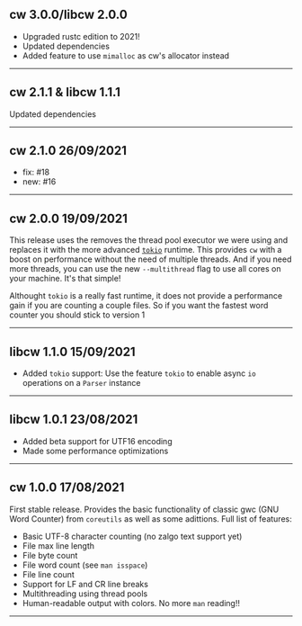 ## cw 3.0.0/libcw 2.0.0

- Upgraded rustc edition to 2021!
- Updated dependencies
- Added feature to use `mimalloc` as cw's allocator instead

---

## cw 2.1.1 & libcw 1.1.1

Updated dependencies

---

## cw 2.1.0 26/09/2021

- fix: #18
- new: #16

---

## cw 2.0.0 19/09/2021

This release uses the removes the thread pool executor we were using and 
replaces it with the more advanced [`tokio`](https://tokio.rs) runtime. This
provides `cw` with a boost on performance without the need of multiple threads.
And if you need more threads, you can use the new `--multithread` flag to use
all cores on your machine. It's that simple!

Althought `tokio` is a really fast runtime, it does not provide a performance
gain if you are counting a couple files. So if you want the fastest word counter
you should stick to version 1

---

## libcw 1.1.0 15/09/2021

- Added `tokio` support: Use the feature `tokio` to enable async `io` operations
on a `Parser` instance

---

## libcw 1.0.1 23/08/2021

- Added beta support for UTF16 encoding
- Made some performance optimizations

---

## cw 1.0.0 17/08/2021

First stable release. Provides the basic functionality of classic gwc
(GNU Word Counter) from `coreutils` as well as some adittions. Full list of
features:

- Basic UTF-8 character counting (no zalgo text support yet)
- File max line length
- File byte count
- File word count (see `man isspace`)
- File line count
- Support for LF and CR line breaks
- Multithreading using thread pools
- Human-readable output with colors. No more `man` reading!!

---
